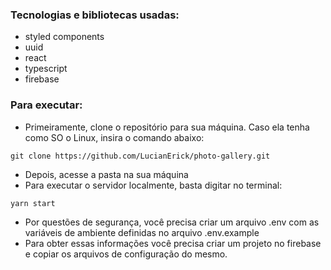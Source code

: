 ### Tecnologias e bibliotecas usadas:

- styled components
- uuid
- react
- typescript
- firebase

### Para executar:

- Primeiramente, clone o repositório para sua máquina. Caso ela tenha como SO o Linux, insira o comando abaixo:
```
git clone https://github.com/LucianErick/photo-gallery.git
```
- Depois, acesse a pasta na sua máquina
- Para executar o servidor localmente, basta digitar no terminal:
```
yarn start
```
- Por questões de segurança, você precisa criar um arquivo .env com as variáveis de ambiente definidas no arquivo .env.example
- Para obter essas informações você precisa criar um projeto no firebase e copiar os arquivos de configuração do mesmo.
